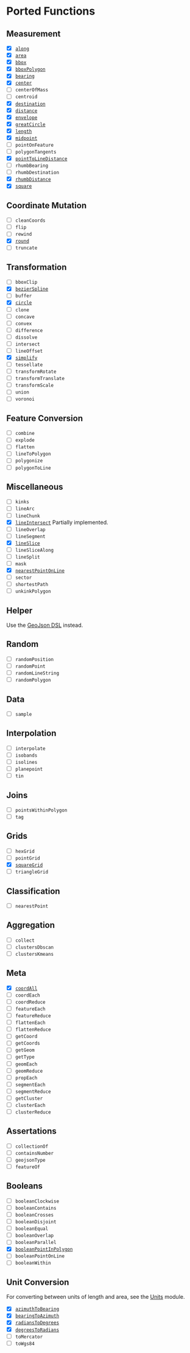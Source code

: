 # Ported Functions

## Measurement

- [x] [`along`](../api/turf/org.maplibre.spatialk.turf.measurement/locate-along.html)
- [x] [`area`](../api/turf/org.maplibre.spatialk.turf.measurement/area.html)
- [x] [`bbox`](../api/turf/org.maplibre.spatialk.turf.measurement/compute-bbox.html)
- [x] [`bboxPolygon`](../api/turf/org.maplibre.spatialk.turf.measurement/to-polygon.html)
- [x] [`bearing`](../api/turf/org.maplibre.spatialk.turf.measurement/bearing.html)
- [x] [`center`](../api/turf/org.maplibre.spatialk.turf.measurement/center.html)
- [ ] `centerOfMass`
- [ ] `centroid`
- [x] [`destination`](../api/turf/org.maplibre.spatialk.turf.measurement/offset.html)
- [x] [`distance`](../api/turf/org.maplibre.spatialk.turf.measurement/distance.html)
- [x] [`envelope`](../api/turf/org.maplibre.spatialk.turf.measurement/envelope.html)
- [x] [`greatCircle`](../api/turf/org.maplibre.spatialk.turf.measurement/great-circle.html)
- [x] [`length`](../api/turf/org.maplibre.spatialk.turf.measurement/length.html)
- [x] [`midpoint`](../api/turf/org.maplibre.spatialk.turf.measurement/midpoint.html)
- [ ] `pointOnFeature`
- [ ] `polygonTangents`
- [x] [`pointToLineDistance`](../api/turf/org.maplibre.spatialk.turf.measurement/distance.html)
- [ ] `rhumbBearing`
- [ ] `rhumbDestination`
- [x] [`rhumbDistance`](../api/turf/org.maplibre.spatialk.turf.measurement/rhumb-distance.html)
- [x] [`square`](../api/turf/org.maplibre.spatialk.turf.measurement/square.html)

## Coordinate Mutation

- [ ] `cleanCoords`
- [ ] `flip`
- [ ] `rewind`
- [x] [`round`](../api/turf/org.maplibre.spatialk.turf.coordinatemutation/round.html)
- [ ] `truncate`

## Transformation

- [ ] `bboxClip`
- [x] [`bezierSpline`](../api/turf/org.maplibre.spatialk.turf.transformation/bezier-spline.html)
- [ ] `buffer`
- [x] [`circle`](../api/turf/org.maplibre.spatialk.turf.transformation/circle.html)
- [ ] `clone`
- [ ] `concave`
- [ ] `convex`
- [ ] `difference`
- [ ] `dissolve`
- [ ] `intersect`
- [ ] `lineOffset`
- [x] [`simplify`](../api/turf/org.maplibre.spatialk.turf.transformation/simplify.html)
- [ ] `tessellate`
- [ ] `transformRotate`
- [ ] `transformTranslate`
- [ ] `transformScale`
- [ ] `union`
- [ ] `voronoi`

## Feature Conversion

- [ ] `combine`
- [ ] `explode`
- [ ] `flatten`
- [ ] `lineToPolygon`
- [ ] `polygonize`
- [ ] `polygonToLine`

## Miscellaneous

- [ ] `kinks`
- [ ] `lineArc`
- [ ] `lineChunk`
- [x] [`lineIntersect`](../api/turf/org.maplibre.spatialk.turf.misc/intersect.html)
      Partially implemented.
- [ ] `lineOverlap`
- [ ] `lineSegment`
- [x] [`lineSlice`](../api/turf/org.maplibre.spatialk.turf.misc/slice.html)
- [ ] `lineSliceAlong`
- [ ] `lineSplit`
- [ ] `mask`
- [x] [`nearestPointOnLine`](../api/turf/org.maplibre.spatialk.turf.misc/nearest-point-to.html)
- [ ] `sector`
- [ ] `shortestPath`
- [ ] `unkinkPolygon`

## Helper

Use the [GeoJson DSL](../geojson/index.md#geojson-dsl) instead.

## Random

- [ ] `randomPosition`
- [ ] `randomPoint`
- [ ] `randomLineString`
- [ ] `randomPolygon`

## Data

- [ ] `sample`

## Interpolation

- [ ] `interpolate`
- [ ] `isobands`
- [ ] `isolines`
- [ ] `planepoint`
- [ ] `tin`

## Joins

- [ ] `pointsWithinPolygon`
- [ ] `tag`

## Grids

- [ ] `hexGrid`
- [ ] `pointGrid`
- [x] [`squareGrid`](../api/turf/org.maplibre.spatialk.turf.grids/square-grid.html)
- [ ] `triangleGrid`

## Classification

- [ ] `nearestPoint`

## Aggregation

- [ ] `collect`
- [ ] `clustersDbscan`
- [ ] `clustersKmeans`

## Meta

- [x] [`coordAll`](../api/turf/org.maplibre.spatialk.turf.meta/flatten-coordinates.html)
- [ ] `coordEach`
- [ ] `coordReduce`
- [ ] `featureEach`
- [ ] `featureReduce`
- [ ] `flattenEach`
- [ ] `flattenReduce`
- [ ] `getCoord`
- [ ] `getCoords`
- [ ] `getGeom`
- [ ] `getType`
- [ ] `geomEach`
- [ ] `geomReduce`
- [ ] `propEach`
- [ ] `segmentEach`
- [ ] `segmentReduce`
- [ ] `getCluster`
- [ ] `clusterEach`
- [ ] `clusterReduce`

## Assertations

- [ ] `collectionOf`
- [ ] `containsNumber`
- [ ] `geojsonType`
- [ ] `featureOf`

## Booleans

- [ ] `booleanClockwise`
- [ ] `booleanContains`
- [ ] `booleanCrosses`
- [ ] `booleanDisjoint`
- [ ] `booleanEqual`
- [ ] `booleanOverlap`
- [ ] `booleanParallel`
- [x] [`booleanPointInPolygon`](../api/turf/org.maplibre.spatialk.turf.booleans/contains.html)
- [ ] `booleanPointOnLine`
- [ ] `booleanWithin`

## Unit Conversion

For converting between units of length and area, see the
[Units](../units/index.md) module.

- [x] [`azimuthToBearing`](../api/turf/org.maplibre.spatialk.turf.unitconversion/azimuth-to-bearing.html)
- [x] [`bearingToAzimuth`](../api/turf/org.maplibre.spatialk.turf.unitconversion/bearing-to-azimuth.html)
- [x] [`radiansToDegrees`](../api/turf/org.maplibre.spatialk.turf.unitconversion/radians-to-degrees.html)
- [x] [`degreesToRadians`](../api/turf/org.maplibre.spatialk.turf.unitconversion/degrees-to-radians.html)
- [ ] `toMercator`
- [ ] `toWgs84`

